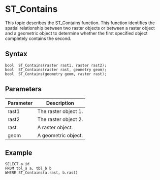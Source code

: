 # ST\_Contains

This topic describes the ST\_Contains function. This function identifies the spatial relationship between two raster objects or between a raster object and a geometric object to determine whether the first specified object completely contains the second.

## Syntax

```
bool  ST_Contains(raster rast1, raster rast2);
bool  ST_Contains(raster rast, geometry geom);
bool  ST_Contains(geometry geom, raster rast);
```

## Parameters

|Parameter|Description|
|---------|-----------|
|rast1|The raster object 1.|
|rast2|The raster object 2.|
|rast|A raster object.|
|geom|A geometric object.|

## Example

```
SELECT a.id
FROM tbl_a a, tbl_b b
WHERE ST_Contains(a.rast, b.rast)
```

